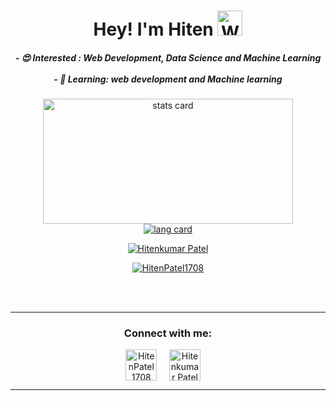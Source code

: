 
 <!---
Inspired from:
https://github.com/snehangsude
 --->

 
 <h1 align="center">Hey! I'm Hiten <img src="https://raw.githubusercontent.com/nixin72/nixin72/master/wave.gif" 
          alt="Waving hand animated gif"
          height="40"
          width="40"/></h1>


 <div align='center'>
 <h5>
   - 😍 Interested : Web Development, Data Science and Machine Learning<br><br>
   - 🌱 Learning: web development and Machine learning
 </h5>
 </div>

 <p>
   <a align= "center" href="https://github.com/Hiten1708">
 <div align='center'>
     <img alt= "stats card" height="200px" width="400" src="https://github-readme-stats.vercel.app/api?username=Hiten1708&theme=gotham&show_icons=true&count_private=true" />
 </div>
 <div align='center'>
     <img alt="lang card" src="https://github-readme-stats.vercel.app/api/top-langs?username=Hiten1708&theme=gotham">  
 </div>
   
 </p>
 <p align="center"> <img src="https://komarev.com/ghpvc/?username=Hiten1708&label=Views 👀&color=003638&style=flat" alt="Hitenkumar Patel" /> </p>
 <p align="center"> <a href="https://twitter.com/HitenPatel1708" target="blank"><img src="https://img.shields.io/twitter/follow/HitenPatel1708?logo=twitter&style=for-the-badge" alt="HitenPatel1708" /></a>
 </p>


 
 <br><br>
 <hr>
 <h3 align="center">Connect with me:</h3>
 <div align="center">
 <a href="https://twitter.com/HitenPatel1708" target="blank"><img align="center" src="https://image.flaticon.com/icons/png/512/1384/1384065.png" alt="HitenPatel1708" height="50" width="50" /></a> &nbsp;&nbsp;&nbsp;
 <a href="https://www.linkedin.com/ca/hitenkumar-patel-79287b1a8" target="blank"><img align="center" src="https://image.flaticon.com/icons/png/512/174/174857.png" alt="Hitenkumar Patel" height="50" width="50" /></a>&nbsp;&nbsp;&nbsp;&nbsp;
 </div>
 <hr>


